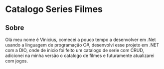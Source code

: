 # Catalogo Series Filmes

## Sobre
Olá meu nome é Vinicius, comecei a pouco tempo a desenvolver em .Net usando a linguagem de programação C#, desenvolvi esse projeto em .NET com a DIO, onde de inicio foi feito um catalogo de serie com CRUD, adicionei na minha versão o catalogo de filmes e futuramente atualizarei com jogos.
